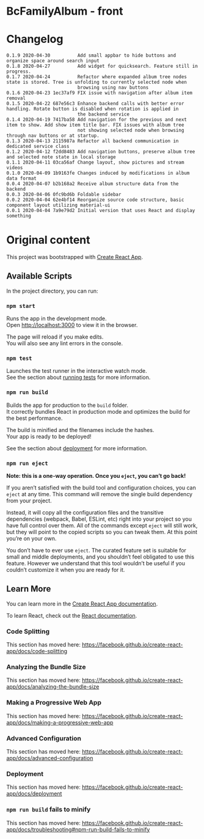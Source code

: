 # BcFamilyAlbum - front

# Changelog
```
0.1.9 2020-04-30          Add small appbar to hide buttons and organize space around search input
0.1.8 2020-04-27          Add widget for quicksearch. Feature still in progress.
0.1.7 2020-04-24          Refactor where expanded album tree nodes state is stored. Tree is unfolding to currently selected node when 
                          browsing using nav buttons
0.1.6 2020-04-23 1ec37af9 FIX issue with navigation after album item removal
0.1.5 2020-04-22 687e56c3 Enhance backend calls with better error handling. Rotate button is disabled when rotation is applied in 
                          the backend service
0.1.4 2020-04-19 7417ba58 Add navigation for the previous and next item to show. Add show item title bar. FIX issues with album tree
                          not showing selected node when browsing through nav buttons or at startup.
0.1.3 2020-04-13 2115987a Refactor all backend communication in dedicated service class
0.1.2 2020-04-12 f2dd8483 Add navigation buttons, preserve album tree and selected note state in local storage
0.1.1 2020-04-11 03ca56af Change layout, show pictures and stream videos
0.1.0 2020-04-09 1b9163fe Changes induced by modifications in album data format
0.0.4 2020-04-07 b2b168a2 Receive album structure data from the backend
0.0.3 2020-04-06 0fc9bd6b Foldable sidebar
0.0.2 2020-04-04 62e4bf14 Reorganize source code structure, basic component layout utilizing material-ui
0.0.1 2020-04-04 7a9e79d2 Initial version that uses React and display something
```






# Original content
This project was bootstrapped with [Create React App](https://github.com/facebook/create-react-app).

## Available Scripts

In the project directory, you can run:

### `npm start`

Runs the app in the development mode.<br />
Open [http://localhost:3000](http://localhost:3000) to view it in the browser.

The page will reload if you make edits.<br />
You will also see any lint errors in the console.

### `npm test`

Launches the test runner in the interactive watch mode.<br />
See the section about [running tests](https://facebook.github.io/create-react-app/docs/running-tests) for more information.

### `npm run build`

Builds the app for production to the `build` folder.<br />
It correctly bundles React in production mode and optimizes the build for the best performance.

The build is minified and the filenames include the hashes.<br />
Your app is ready to be deployed!

See the section about [deployment](https://facebook.github.io/create-react-app/docs/deployment) for more information.

### `npm run eject`

**Note: this is a one-way operation. Once you `eject`, you can’t go back!**

If you aren’t satisfied with the build tool and configuration choices, you can `eject` at any time. This command will remove the single build dependency from your project.

Instead, it will copy all the configuration files and the transitive dependencies (webpack, Babel, ESLint, etc) right into your project so you have full control over them. All of the commands except `eject` will still work, but they will point to the copied scripts so you can tweak them. At this point you’re on your own.

You don’t have to ever use `eject`. The curated feature set is suitable for small and middle deployments, and you shouldn’t feel obligated to use this feature. However we understand that this tool wouldn’t be useful if you couldn’t customize it when you are ready for it.

## Learn More

You can learn more in the [Create React App documentation](https://facebook.github.io/create-react-app/docs/getting-started).

To learn React, check out the [React documentation](https://reactjs.org/).

### Code Splitting

This section has moved here: https://facebook.github.io/create-react-app/docs/code-splitting

### Analyzing the Bundle Size

This section has moved here: https://facebook.github.io/create-react-app/docs/analyzing-the-bundle-size

### Making a Progressive Web App

This section has moved here: https://facebook.github.io/create-react-app/docs/making-a-progressive-web-app

### Advanced Configuration

This section has moved here: https://facebook.github.io/create-react-app/docs/advanced-configuration

### Deployment

This section has moved here: https://facebook.github.io/create-react-app/docs/deployment

### `npm run build` fails to minify

This section has moved here: https://facebook.github.io/create-react-app/docs/troubleshooting#npm-run-build-fails-to-minify
